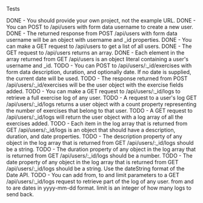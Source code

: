 Tests

DONE -  You should provide your own project, not the example URL.
DONE -  You can POST to /api/users with form data username to create a new user.
DONE -  The returned response from POST /api/users with form data username will be an object with username and _id properties.
DONE -  You can make a GET request to /api/users to get a list of all users.
DONE -  The GET request to /api/users returns an array.
DONE -  Each element in the array returned from GET /api/users is an object literal containing a user's username and _id.
TODO -  You can POST to /api/users/:_id/exercises with form data description, duration, and optionally date. If no date is supplied, the current date will be used.
TODO -  The response returned from POST /api/users/:_id/exercises will be the user object with the exercise fields added.
TODO -  You can make a GET request to /api/users/:_id/logs to retrieve a full exercise log of any user.
TODO -  A request to a user's log GET /api/users/:_id/logs returns a user object with a count property representing the number of exercises that belong to that user.
TODO -  A GET request to /api/users/:_id/logs will return the user object with a log array of all the exercises added.
TODO -  Each item in the log array that is returned from GET /api/users/:_id/logs is an object that should have a description, duration, and date properties.
TODO -  The description property of any object in the log array that is returned from GET /api/users/:_id/logs should be a string.
TODO -  The duration property of any object in the log array that is returned from GET /api/users/:_id/logs should be a number.
TODO -  The date property of any object in the log array that is returned from GET /api/users/:_id/logs should be a string. Use the dateString format of the Date API.
TODO -  You can add from, to and limit parameters to a GET /api/users/:_id/logs request to retrieve part of the log of any user. from and to are dates in yyyy-mm-dd format. limit is an integer of how many logs to send back.